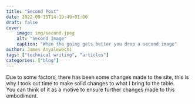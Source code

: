 ```yaml
---
title: "Second Post"
date: 2022-09-15T14:19:49+01:00
draft: false
cover:
    image: img/second.jpeg
    alt: "Second Image"
    caption: "When the going gets better you drop a second image"
author: James Anyalewechi
tags: ["technical writing", "articles"]
categories: ["blog"]
---
```


Due to some factors, there has been some changes made to the site, this is why I took out time to make solid changes to what I bring to the table.  
You can think of it as a motive to ensure further changes made to this embodiment.  
